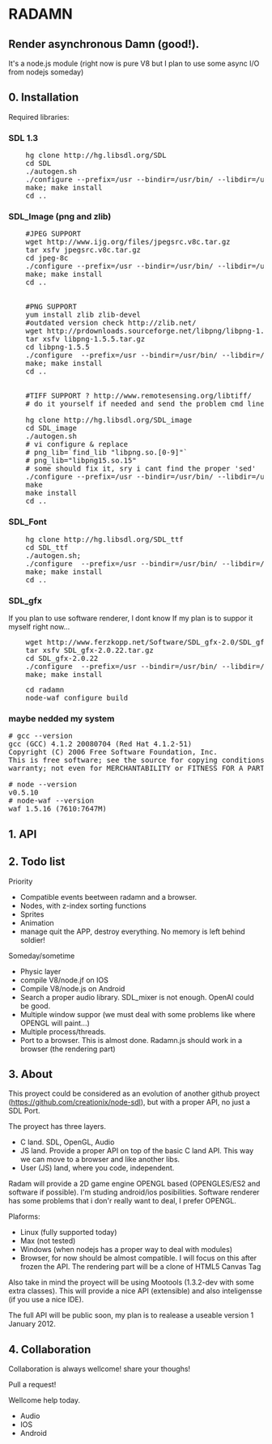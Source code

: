 # RADAMN
## Render asynchronous Damn (good!).

It's a node.js module (right now is pure V8 but I plan to use some async I/O from nodejs someday)

## 0. Installation

Required libraries:
### SDL 1.3
<pre>    hg clone http://hg.libsdl.org/SDL
    cd SDL
    ./autogen.sh
    ./configure --prefix=/usr --bindir=/usr/bin/ --libdir=/usr/lib/
    make; make install
    cd ..</pre>

### SDL_Image (png and zlib)
<pre>    #JPEG SUPPORT
    wget http://www.ijg.org/files/jpegsrc.v8c.tar.gz
    tar xsfv jpegsrc.v8c.tar.gz
    cd jpeg-8c
    ./configure --prefix=/usr --bindir=/usr/bin/ --libdir=/usr/lib/
    make; make install
    cd ..


    #PNG SUPPORT
    yum install zlib zlib-devel
    #outdated version check http://zlib.net/
    wget http://prdownloads.sourceforge.net/libpng/libpng-1.5.5.tar.gz?download
    tar xsfv libpng-1.5.5.tar.gz
    cd libpng-1.5.5
    ./configure  --prefix=/usr --bindir=/usr/bin/ --libdir=/usr/lib/
    make; make install
    cd ..


    #TIFF SUPPORT ? http://www.remotesensing.org/libtiff/
    # do it yourself if needed and send the problem cmd lines :)

    hg clone http://hg.libsdl.org/SDL_image
    cd SDL_image
    ./autogen.sh
    # vi configure & replace
    # png_lib=`find_lib "libpng.so.[0-9]"`
    # png_lib="libpng15.so.15"
    # some should fix it, sry i cant find the proper 'sed'
    ./configure --prefix=/usr --bindir=/usr/bin/ --libdir=/usr/lib/
    make
    make install
    cd ..</pre>

### SDL_Font
<pre>    hg clone http://hg.libsdl.org/SDL_ttf
    cd SDL_ttf
    ./autogen.sh;
    ./configure  --prefix=/usr --bindir=/usr/bin/ --libdir=/usr/lib/
    make; make install
    cd ..</pre>

### SDL_gfx
If you plan to use software renderer, I dont know If my plan is to suppor it myself right now...
<pre>    wget http://www.ferzkopp.net/Software/SDL_gfx-2.0/SDL_gfx-2.0.22.tar.gz
    tar xsfv SDL_gfx-2.0.22.tar.gz
    cd SDL_gfx-2.0.22
    ./configure  --prefix=/usr --bindir=/usr/bin/ --libdir=/usr/lib/
    make; make install</pre>

<pre>    cd radamn
    node-waf configure build</pre>


### maybe nedded my system

<pre># gcc --version
gcc (GCC) 4.1.2 20080704 (Red Hat 4.1.2-51)
Copyright (C) 2006 Free Software Foundation, Inc.
This is free software; see the source for copying conditions.  There is NO
warranty; not even for MERCHANTABILITY or FITNESS FOR A PARTICULAR PURPOSE.

# node --version
v0.5.10
# node-waf --version
waf 1.5.16 (7610:7647M)</pre>

## 1. API

## 2. Todo list

Priority
* Compatible events beetween radamn and a browser.
* Nodes, with z-index sorting functions
* Sprites
* Animation
* manage quit the APP, destroy everything. No memory is left behind soldier!

Someday/sometime
* Physic layer
* compile V8/node.jf on IOS
* Compile V8/node.js on Android
* Search a proper audio library. SDL_mixer is not enough. OpenAl could be good.
* Multiple window suppor (we must deal with some problems like where OPENGL will paint...)
* Multiple process/threads.
* Port to a browser. This is almost done. Radamn.js should work in a browser (the rendering part)


## 3. About

This proyect could be considered as an evolution of another github proyect (https://github.com/creationix/node-sdl), but with a proper API, no just a SDL Port.

The proyect has three layers.
- C land. SDL, OpenGL, Audio
- JS land. Provide a proper API on top of the basic C land API. This way we can move to a browser and like another libs.
- User (JS) land, where you code, independent.

Radam will provide a 2D game engine OPENGL based (OPENGLES/ES2 and software if possible). I'm studing android/ios posibilities.
Software renderer has some problems that i don'r really want to deal, I prefer OPENGL.

Plaforms:

* Linux (fully supported today)
* Max (not tested)
* Windows (when nodejs has a proper way to deal with modules)
* Browser, for now should be almost compatible. I will focus on this after frozen the API. The rendering part will be a clone of HTML5 Canvas Tag

Also take in mind the proyect will be using Mootools (1.3.2-dev with some extra classes). This will provide a nice API (extensible) and also inteligensse (if you use a nice IDE).

The full API will be public soon, my plan is to realease a useable version 1 January 2012.


## 4. Collaboration

Collaboration is always wellcome! share your thoughs!

Pull a request!

Wellcome help today.
* Audio
* IOS
* Android